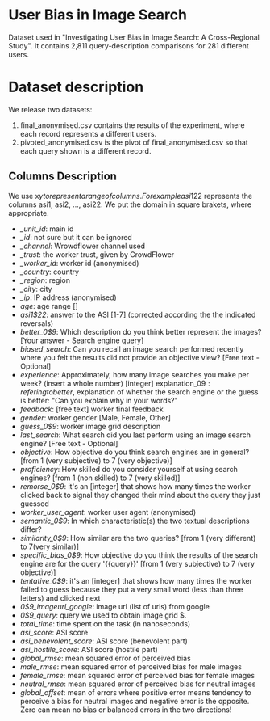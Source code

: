 # User Bias in Image Search
Dataset used in  "Investigating User Bias in Image Search: A Cross-Regional Study". It contains 2,811 query-description comparisons for 281 different users.

# Dataset description
We release two datasets:

1. final_anonymised.csv contains the results of the experiment, where each record represents a different users.
2. pivoted_anonymised.csv is the pivot of final_anonymised.csv so that each query shown is a different record.

## Columns Description
We use x$y to represent a range of columns. For example asi1$22 represents the columns asi1, asi2, ..., asi22.
We put the domain in square brakets, where appropriate.

- *_unit_id*: main id
- *_id*: not sure but it can be ignored
- *_channel*: Wrowdflower channel used
- *_trust*: the worker trust, given by CrowdFlower
- *_worker_id*: worker id (anonymised)
- *_country*: country
- *_region*: region
- *_city*: city
- *_ip*: IP address (anonymised)
- *age*: age range []
- *asi1$22*: answer to the ASI [1-7] (corrected according the the indicated reversals)
- *better_0$9*: Which description do you think better represent the images? [Your answer - Search engine query]
- *biased_search*: Can you recall an image search performed recently where you felt the results did not provide an objective view? [Free text - Optional]
- *experience*: Approximately, how many image searches you make per week? (insert a whole number) [integer]
explanation_0$9: refering to better$, explanation of whether the search engine or the guess is better: "Can you explain why in your words?"
- *feedback*: [free text] worker final feedback
- *gender*: worker gender [Male, Female, Other]
- *guess_0$9*: worker image grid description
- *last_search*:  What search did you last perform using an image search engine? [Free text - Optional]
- *objective*: How objective do you think search engines are in general? [from 1 (very subjective) to 7 (very objective)]
- *proficiency*: How skilled  do you consider yourself at using search engines? [from 1 (non skilled) to 7 (very skilled)]
- *remorse_0$9*: it's an [integer] that shows how many times the worker clicked back to signal they changed their mind about the query they just guessed
- *worker_user_agent*: worker user agent (anonymised)
- *semantic_0$9*: In which characteristic(s) the two textual descriptions differ?
- *similarity_0$9*: How similar are the two queries? [from 1 (very different) to 7(very similar)]
- *specific_bias_0$9*: How objective do you think the results of the search engine are for the query '{{query}}' [from 1 (very subjective) to 7 (very objective)]
- *tentative_0$9*: it's an [integer] that shows how many times the worker failed to guess because they put a very small word (less than three letters) and clicked next
- *0$9_imageurl_google*: image url (list of urls) from google
- *0$9_query*: query we used to obtain image grid $.
- *total_time*: time spent on the task (in nanoseconds)
- *asi_score*: ASI score
- *asi_benevolent_score*: ASI score (benevolent part)
- *asi_hostile_score*: ASI score (hostile part)
- *global_rmse*: mean squared error of perceived bias
- *male_rmse*: mean squared error of perceived bias for male images
- *female_rmse*: mean squared error of perceived bias for female images 
- *neutral_rmse*: mean squared error of perceived bias for neutral images 
- *global_offset*: mean of errors where positive error means tendency to perceive a bias for neutral images and negative error is the opposite. Zero can mean no bias or balanced errors in the two directions!

